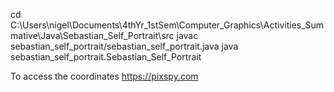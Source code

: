 cd C:\Users\nigel\Documents\4thYr_1stSem\Computer_Graphics\Activities_Summative\Java\Sebastian_Self_Portrait\src
javac sebastian_self_portrait/sebastian_self_portrait.java 
	java sebastian_self_portrait.Sebastian_Self_Portrait

To access the coordinates 
https://pixspy.com